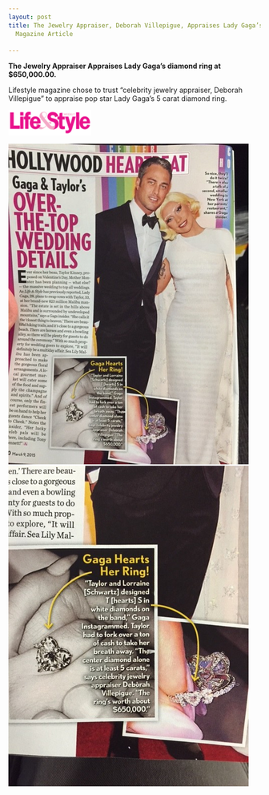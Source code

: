 ```yaml
---
layout: post
title: The Jewelry Appraiser, Deborah Villepigue, Appraises Lady Gaga’s Ring for Lifestyle
  Magazine Article

---
```

**The Jewelry Appraiser Appraises Lady Gaga’s diamond ring at $650,000.00.**

Lifestyle magazine chose to trust “celebrity jewelry appraiser, Deborah Villepigue” to appraise pop star Lady Gaga’s 5 carat diamond ring.

![](/uploads/as-featured-in-Lifestylelogo.jpg)

![](/uploads/Lifestyle-gaga-2-e1425160377618.jpeg)![](/uploads/Lifestyle-gaga-1-e1425160367605.jpeg)
